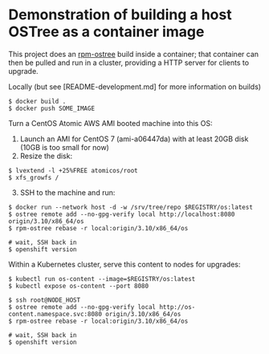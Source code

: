 # Demonstration of building a host OSTree as a container image

This project does an [rpm-ostree](https://github.com/projectatomic/rpm-ostree)
build inside a container; that container can then be pulled and run in a cluster,
providing a HTTP server for clients to upgrade.

Locally (but see [README-development.md] for more information on builds)

```
$ docker build .
$ docker push SOME_IMAGE
```

Turn a CentOS Atomic AWS AMI booted machine into this OS:

1. Launch an AMI for CentOS 7 (ami-a06447da) with at least 20GB disk (10GB is too small for now)
2. Resize the disk:

```
$ lvextend -l +25%FREE atomicos/root
$ xfs_growfs /
```

3. SSH to the machine and run:

```
$ docker run --network host -d -w /srv/tree/repo $REGISTRY/os:latest
$ ostree remote add --no-gpg-verify local http://localhost:8080 origin/3.10/x86_64/os
$ rpm-ostree rebase -r local:origin/3.10/x86_64/os

# wait, SSH back in
$ openshift version
```

Within a Kubernetes cluster, serve this content to nodes for upgrades:

```
$ kubectl run os-content --image=$REGISTRY/os:latest
$ kubectl expose os-content --port 8080

$ ssh root@NODE_HOST
$ ostree remote add --no-gpg-verify local http://os-content.namespace.svc:8080 origin/3.10/x86_64/os
$ rpm-ostree rebase -r local:origin/3.10/x86_64/os

# wait, SSH back in
$ openshift version
```
